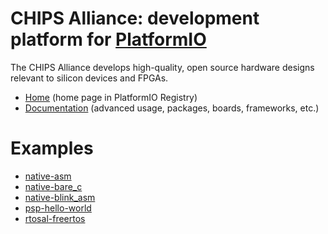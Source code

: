 
# CHIPS Alliance: development platform for [PlatformIO](https://platformio.org)

The CHIPS Alliance develops high-quality, open source hardware designs relevant to silicon devices and FPGAs.

* [Home](https://platformio.org/platforms/chipsalliance) (home page in PlatformIO Registry)
* [Documentation](https://docs.platformio.org/page/platforms/chipsalliance.html) (advanced usage, packages, boards, frameworks, etc.)

# Examples

* [native-asm](https://github.com/platformio/platform-chipsalliance/tree/master/examples/native-asm)
* [native-bare_c](https://github.com/platformio/platform-chipsalliance/tree/master/examples/native-bare_c)
* [native-blink_asm](https://github.com/platformio/platform-chipsalliance/tree/master/examples/native-blink_asm)
* [psp-hello-world](https://github.com/platformio/platform-chipsalliance/tree/master/examples/psp-hello-world)
* [rtosal-freertos](https://github.com/platformio/platform-chipsalliance/tree/master/examples/rtosal-freertos)
